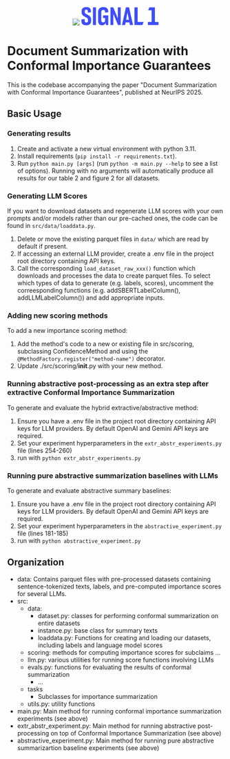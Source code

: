 
<p align="center">
<a href="https://layer6.ai/"><img src="https://github.com/layer6ai-labs/DropoutNet/blob/master/logs/logobox.jpg" width="180"></a>
<a href="https://layer6.ai/"><img src="Signal1.jpg" width="180"></a>
</p>

# Document Summarization with Conformal Importance Guarantees 

This is the codebase accompanying the paper "Document Summarization with Conformal Importance Guarantees", published at NeurIPS 2025.

## Basic Usage

### Generating results
1. Create and activate a new virtual environment with python 3.11.
2. Install requirements (`pip install -r requirements.txt`).
3. Run `python main.py [args]` (run `python -m main.py --help` to see a list of options). Running with no arguments will automatically produce all results for our table 2 and figure 2 for all datasets. 

### Generating LLM Scores
If you want to download datasets and regenerate LLM scores with your own prompts and/or models rather than our pre-cached ones, the code can be found in `src/data/loaddata.py`. 
1. Delete or move the existing parquet files in `data/` which are read by default if present.
2. If accessing an external LLM provider, create a .env file in the project root directory containing API keys.
3. Call the corresponding `load_dataset_raw_xxx()` function which downloads and processes the data to create parquet files. To select which types of data to generate (e.g. labels, scores), uncomment the correesponding functions (e.g. addSBERTLabelColumn(), addLLMLabelColumn()) and add appropriate inputs. 

### Adding new scoring methods
To add a new importance scoring method:
1. Add the method's code to a new or existing file in src/scoring, subclassing ConfidenceMethod and using the `@MethodFactory.register("method-name")` decorator.
2. Update ./src/scoring/__init__.py with your new method.

### Running abstractive post-processing as an extra step after extractive Conformal Importance Summarization
To generate and evaluate the hybrid extractive/abstractive method: 
1. Ensure you have a .env file in the project root directory containing API keys for LLM providers. By default OpenAI and Gemini API keys are required.
2. Set your experiment hyperparameters in the `extr_abstr_experiments.py` file (lines 254-260)
3. run with `python extr_abstr_experiments.py`

### Running pure abstractive summarization baselines with LLMs
To generate and evaluate abstractive summary baselines: 
1. Ensure you have a .env file in the project root directory containing API keys for LLM providers. By default OpenAI and Gemini API keys are required.
2. Set your experiment hyperparameters in the `abstractive_experiment.py` file (lines 181-185)
3. run with `python abstractive_experiment.py`

## Organization
- data: Contains parquet files with pre-processed datasets containing sentence-tokenized texts, labels, and pre-computed importance scores for several LLMs. 
- src: 
    - data: 
        - dataset.py: classes for performing conformal summarization on entire datasets
        - instance.py: base class for summary texts
        - loaddata.py: Functions for creating and loading our datasets, including labels and language model scores
    - scoring: methods for computing importance scores for subclaims 
        ...
    - llm.py: various utilities for running score functions involving LLMs
    - evals.py: functions for evaluating the results of conformal summarization
        - ...
    - tasks
        - Subclasses for importance summarization
    - utils.py: utility functions
- main.py: Main method for running conformal importance summarization experiments (see above)
- extr_abstr_experiment.py: Main method for running abstractive post-processing on top of Conformal Importance Summarization (see above)
- abstractive_experiment.py: Main method for running pure abstractive summarizartion baseline experiments (see above)


